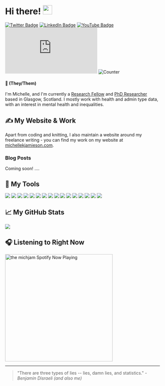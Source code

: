 # Hi there! <img src="https://raw.githubusercontent.com/MartinHeinz/MartinHeinz/master/wave.gif" width="30px">

[![Twitter Badge](https://img.shields.io/badge/>-Twitter-informational?style=flat&logo=twitter&logoColor=white&color=408f77&link=https://twitter.com/themichjam)](https://twitter.com/themichjam)
[![LinkedIn Badge](https://img.shields.io/badge/>-LinkedIn-informational?style=flat&logo=linkedin&logoColor=white&color=408f77&link=https://www.linkedin.com/in/michellekjamieson/)](https://www.linkedin.com/in/michellekjamieson/)
[![YouTube Badge](https://img.shields.io/badge/>-YouTube-informational?style=flat&logo=youtube&logoColor=white&color=408f77&link=https://www.youtube.com/channel/UCA9g_B5hzqVul6LHzAL4NYA/featured)](https://www.youtube.com/channel/UCA9g_B5hzqVul6LHzAL4NYA/featured)
[![Email Badge](https://img.shields.io/badge/>-Email-informational?style=flat&logo=gmail&logoColor=white&color=408f77&link=&link=mailto:rmkjamieson@gmail.com)](mailto:rmkjamieson@gmail.com)
![Counter](https://visitor-badge.glitch.me/badge?page_id=themichjam.themichjam)

#### &#x1f308; (They/Them)
I'm Michelle, and I'm currently a [Research Fellow](https://www.scadr.ac.uk/about-us/our-people/michelle-k-jamieson) and [PhD Researcher](https://www.gla.ac.uk/schools/socialpolitical/research/pgrstudents/michellejamieson/#researchsummary) based in Glasgow, Scotland. I mostly work with health and admin type data, with an interest in mental health and inequalities.

## &#x270d; My Website & Work

Apart from coding and knitting, I also maintain a website around my freelance writing - you can find my work on my website at [michellekjamieson.com](https://michellekjamieson.com/).

### Blog Posts

Coming soon!
....

## 🔧 My Tools
![](https://img.shields.io/badge/OS-Windows-informational?style=flat&logo=windows&logoColor=white&color=408f77)
![](https://img.shields.io/badge/Editor-Atom-informational?style=flat&logo=atom&logoColor=white&color=408f77)
![](https://img.shields.io/badge/Editor-RStudio-informational?style=flat&logo=rstudio&logoColor=white&color=408f77)
![](https://img.shields.io/badge/Editor-WordPress-informational?style=flat&logo=wordpress&logoColor=white&color=408f77)
![](https://img.shields.io/badge/Editor-GitHubPages-informational?style=flat&logo=githubpages&logoColor=white&color=408f77)
![](https://img.shields.io/badge/Code-R-informational?style=flat&logo=r&logoColor=white&color=408f77)
![](https://img.shields.io/badge/Code-JavaScript-informational?style=flat&logo=javascript&logoColor=white&color=408f77)
![](https://img.shields.io/badge/Code-Python-informational?style=flat&logo=python&logoColor=white&color=408f77)
![](https://img.shields.io/badge/Code-HTML-informational?style=flat&logo=html5&logoColor=white&color=408f77)
![](https://img.shields.io/badge/Code-LaTex-informational?style=flat&logo=latex&logoColor=white&color=408f77)
![](https://img.shields.io/badge/Code-Markdown-informational?style=flat&logo=markdown&logoColor=white&color=408f77)
![](https://img.shields.io/badge/Code-Ruby-informational?style=flat&logo=ruby&logoColor=white&color=408f77)
![](https://img.shields.io/badge/Shell-Git-informational?style=flat&logo=gnu-bash&logoColor=white&color=408f77)
![](https://img.shields.io/badge/Soft-Adobe-informational?style=flat&logo=adobe&logoColor=white&color=408f77)
![](https://img.shields.io/badge/Soft-StackOverflow-informational?style=flat&logo=stackoverflow&logoColor=white&color=408f77)
![](https://img.shields.io/badge/Soft-Vercel-informational?style=flat&logo=vercel&logoColor=white&color=408f77)


## &#x1f4c8; My GitHub Stats

<a href="https://github.com/themichjam/themichjam">
  <img align="center" src="https://github-readme-stats.vercel.app/api?username=themichjam&&theme=gotham&show_icons=true&include_all_commits=true&count_private=true&custom_title=Overall" />
</a>  

## 🎧 Listening to Right Now

[<img src="https://https://now-playing-themichjam.vercel.app/api/spotify-playing" alt="the michjam Spotify Now Playing" width="350" />](https://open.spotify.com/user/1199189116)


---

> "There are three types of lies -- lies, damn lies, and statistics." - _Benjamin Disraeli (and also me)_



<!-- links to social media icons -->

<!-- icons with padding -->

[1.1]: http://i.imgur.com/tXSoThF.png (twitter icon with padding)
[2.1]: http://i.imgur.com/0o48UoR.png (github icon with padding)

<!-- icons without padding -->

[1.2]: http://i.imgur.com/wWzX9uB.png (twitter icon without padding)
[2.2]: http://i.imgur.com/9I6NRUm.png (github icon without padding)
[3.2]: https://raw.githubusercontent.com/MartinHeinz/MartinHeinz/master/linkedin-3-16.png (LinkedIn icon without padding)


<!-- links to your social media accounts -->

[1]: https://twitter.com/themichjam
[2]: https://github.com/themichjam
[3]: https://www.linkedin.com/in/michelle-k-jamieson/


<!-- Resources -->
<!-- Icons: https://simpleicons.org/ -->
<!-- GitHub Stats: https://github.com/anuraghazra/github-readme-stats -->
<!-- Emojis: https://emojipedia.org/emoji/ -->
<!-- HTML Emojis: https://www.fileformat.info/index.htm -->
<!-- Shields: https://shields.io/ -->
<!-- Awesome GitHub Profile README: https://github.com/abhisheknaiidu/awesome-github-profile-readme -->
